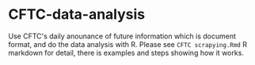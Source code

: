 # CFTC-data-analysis

Use CFTC's daily anounance of future information which is document format, and do the data analysis with R. Please see `CFTC scrapying.Rmd` R markdown for detail, there is examples and steps showing how it works.

